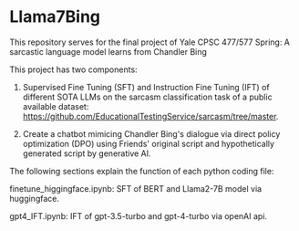 # Llama7Bing
This repository serves for the final project of Yale CPSC 477/577 Spring: A sarcastic language model learns from Chandler Bing

This project has two components: 

1. Supervised Fine Tuning (SFT) and Instruction Fine Tuning (IFT) of different SOTA LLMs on the sarcasm classification task of a public available dataset: https://github.com/EducationalTestingService/sarcasm/tree/master. 

2. Create a chatbot mimicing Chandler Bing's dialogue via direct policy optimization (DPO) using Friends' original script and hypothetically generated script by generative AI.

The following sections explain the function of each python coding file:

finetune_higgingface.ipynb: SFT of BERT and Llama2-7B model via huggingface.


gpt4_IFT.ipynb: IFT of gpt-3.5-turbo and gpt-4-turbo via openAI api.

